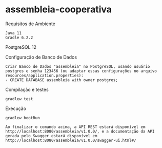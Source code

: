 # assembleia-cooperativa

Requisitos de Ambiente
	
	Java 11
	Gradle 6.2.2
  PostgreSQL 12
 
Configuração de Banco de Dados

	Criar Banco de Dados "assembleia" no PostgreSQL, usando usuário postgres e senha 123456 (ou adaptar essas configurações no arquivo resources/application.properties):
    - CREATE DATABASE assembleia with owner postgres;

Compilação e testes

	gradlew test

Execução

	gradlew bootRun
	
	Ao finalizar o comando acima, a API REST estará disponível em http://localhost:8080/assembleia/v1.0.0/, e a documentação da API gerada pelo Swagger estará disponível em http://localhost:8080/assembleia/v1.0.0/swagger-ui.html#/

